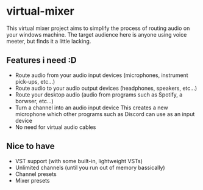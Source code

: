 # virtual-mixer

This virtual mixer project aims to simplify the process of routing audio on your windows machine.
The target audience here is anyone using voice meeter, but finds it a little lacking.

## Features i need :D

- Route audio from your audio input devices (microphones, instrument pick-ups, etc...)
- Route audio to your audio output devices (headphones, speakers, etc...)
- Route your desktop audio (audio from programs such as Spotify, a borwser, etc...)
- Turn a channel into an audio input device
      This creates a new microphone which other programs such as Discord can use as an input device
- No need for virtual audio cables

## Nice to have
- VST support (with some built-in, lightweight VSTs)
- Unlimited channels (until you run out of memory bassically)
- Channel presets
- Mixer presets
